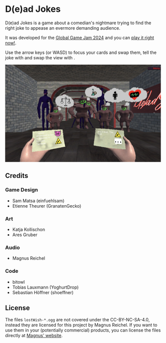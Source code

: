 # D(e)ad Jokes

D(e)ad Jokes is a game about a comedian's nightmare trying to find the right joke to appease an evermore demanding audience.

It was developed for the [Global Game Jam 2024](https://globalgamejam.org/games/2024/dead-jokes-5) and you can [play it right now!](https://shoeffner.github.io/GGJ-24-sabelkalat/).

Use the arrow keys (or WASD) to focus your cards and swap them, tell the joke with <space> and swap the view with <tab>.

![A game still showing a horror audience demanding jokes a comedian cannot fulfill.](Assets/Screenshots/audienceview_small.png)


## Credits

### Game Design

- Sam Matsa (einfuehlsam)
- Etienne Theurer (GranatenGecko)


### Art

- Katja Kollischon
- Ares Gruber


### Audio

- Magnus Reichel

### Code

- bitowl
- Tobias Lauxmann (YoghurtDrop)
- Sebastian Höffner (shoeffner)


## License

The files `lostWish-*.ogg` are not covered under the CC-BY-NC-SA-4.0, instead they are licensed for this project by Magnus Reichel.
If you want to use them in your (potentially commercial) products, you can license the files directly at [Magnus' website](https://www.magnusreichel.de/product/fifth-piano/).
